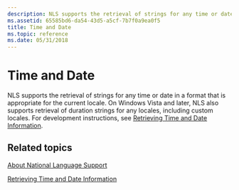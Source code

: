 ```yaml
---
description: NLS supports the retrieval of strings for any time or date in a format that is appropriate for the current locale.
ms.assetid: 65585bd6-da54-43d5-a5cf-7b7f0a9ea0f5
title: Time and Date
ms.topic: reference
ms.date: 05/31/2018
---
```


# Time and Date

NLS supports the retrieval of strings for any time or date in a format that is appropriate for the current locale. On Windows Vista and later, NLS also supports retrieval of duration strings for any locales, including custom locales. For development instructions, see [Retrieving Time and Date Information](retrieving-time-and-date-information.md).

## Related topics

<dl> <dt>

[About National Language Support](about-national-language-support.md)
</dt> <dt>

[Retrieving Time and Date Information](retrieving-time-and-date-information.md)
</dt> </dl>

 

 



